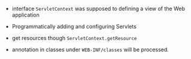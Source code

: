 + interface `ServletContext` was supposed to defining a view of the Web application

+ Programmatically adding and configuring Servlets

+ get resources though `ServletContext.getResource`

+ annotation in classes under `WEB-INF/classes` will be processed.